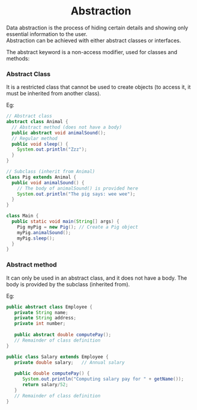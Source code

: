 <h1 align ="Center"> Abstraction </h1>

Data abstraction is the process of hiding certain details and showing only essential information to the user. <br />
Abstraction can be achieved with either abstract classes or interfaces.

The abstract keyword is a non-access modifier, used for classes and methods:

### Abstract Class

It is a restricted class that cannot be used to create objects (to access it, it must be inherited from another class).

Eg:
```java
// Abstract class
abstract class Animal {
  // Abstract method (does not have a body)
  public abstract void animalSound();
  // Regular method
  public void sleep() {
    System.out.println("Zzz");
  }
}

// Subclass (inherit from Animal)
class Pig extends Animal {
  public void animalSound() {
    // The body of animalSound() is provided here
    System.out.println("The pig says: wee wee");
  }
}

class Main {
  public static void main(String[] args) {
    Pig myPig = new Pig(); // Create a Pig object
    myPig.animalSound();
    myPig.sleep();
  }
}
```
### Abstract method

It can only be used in an abstract class, and it does not have a body. The body is provided by the subclass (inherited from).

Eg:
```java
public abstract class Employee {
   private String name;
   private String address;
   private int number;
   
   public abstract double computePay();
   // Remainder of class definition
}

public class Salary extends Employee {
   private double salary;   // Annual salary
  
   public double computePay() {
      System.out.println("Computing salary pay for " + getName());
      return salary/52;
   }
   // Remainder of class definition
}
```
